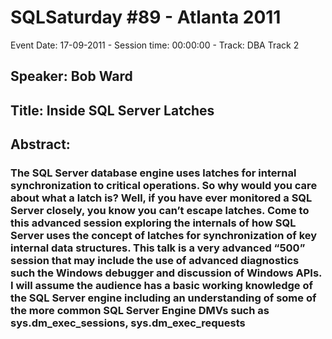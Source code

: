 # SQLSaturday #89 - Atlanta 2011
Event Date: 17-09-2011 - Session time: 00:00:00 - Track: DBA Track 2
## Speaker: Bob Ward
## Title: Inside SQL Server Latches
## Abstract:
### The SQL Server database engine uses latches for internal synchronization to critical operations. So why would you care about what a latch is? Well, if you have ever monitored a SQL Server closely, you know you can’t escape latches. Come to this advanced session exploring the internals of how SQL Server uses the concept of latches for synchronization of key internal data structures. This talk is a very advanced “500” session that may include the use of advanced diagnostics such the Windows debugger and discussion of Windows APIs. I will assume the audience has a basic working knowledge of the SQL Server engine including an understanding of some of the more common SQL Server Engine DMVs such as sys.dm_exec_sessions, sys.dm_exec_requests

